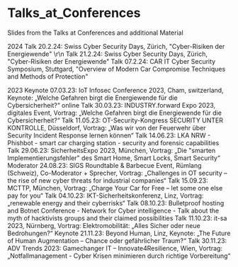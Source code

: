 # Talks_at_Conferences
Slides from the Talks at Conferences and additional Material

2024
Talk          20.2.24:  Swiss Cyber Security Days, Zürich, "Cyber-Risiken der Energiewende" \r\n
Talk          21.2.24:  Swiss Cyber Security Days, Zürich, "Cyber-Risiken der Energiewende"
Talk          07.2.24:  CAR IT Cyber Security Symposium, Stuttgard, "Overview of Modern Car Compromise Techniques and Methods of Protection"

2023
Keynote       07.03.23: IoT Infosec Conference 2023, Cham, switzerland, Keynote: „Welche Gefahren birgt die Energiewende für die Cybersicherheit?“
online Talk   30.03.23: INDUSTRY.forward Expo 2023, digitales Event, Vortrag: „Welche Gefahren birgt die Energiewende für die Cybersicherheit?“
Talk          11.05.23: OT-Security-Kongress SECURITY UNTER KONTROLLE, Düsseldorf, Vortrag: „Was wir von der Feuerwehr über Security Incident Response lernen können“
Talk		      14.06.23:	LKA NRW - Phishbot - smart car charging station - security and forensic capabilities
Talk          29.06.23: SicherheitsExpo 2023, München, Vortrag: „Die "smarten Implementierungsfehler" des Smart Home, Smart Locks, Smart Security“
Moderator     24.08.23: SIGS Roundtable & Barbecue Event, Rümlang (Schweiz), Co-Moderator + Sprecher, Vortrag: „Challenges in OT security – the rise of new cyber threats for industrial companies“
Talk          15.09.23: MCTTP, München, Vortrag: „Charge Your Car for Free – let some one else pay for you“
Talk          04.10.23: IKT-Sicherheitskonferenz, Linz, Vortrag: „renewable energy and their cyberrisks“
Talk          08.10.23: Bulletproof hosting and Botnet Conference - Network for Cyber intelligence - Talk about the myth of hacktivists groups and their claimed possibilities
Talk          11.10.23: it-sa 2023, Nürnberg, Vortrag: Elektromobilität: „Alles Sicher oder neue Bedrohungen?“ 
Keynote       21.11.23: Beyond Human, Linz, Keynote: „The Future of Human Augmentation – Chance oder gefährlicher Traum?“
Talk          30.11.23: ADV Trends 2023: Gamechanger IT – Innovate4Resilience, Wien, Vortrag: „Notfallmanagement - Cyber Krisen minimieren durch richtige Vorbereitung“

